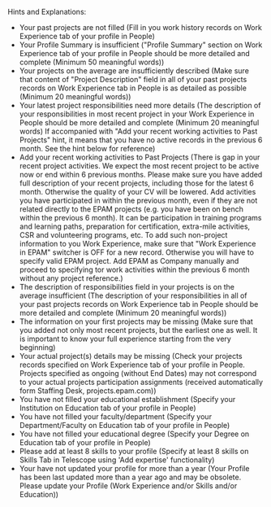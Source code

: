 Hints and Explanations:
- Your past projects are not filled (Fill in you work history records on Work Experience tab of your profile in People)
- Your Profile Summary is insufficient ("Profile Summary" section on Work Experience tab of your profile in People 
  should be more detailed and complete (Minimum 50 meaningful words))
- Your projects on the average are insufficiently described (Make sure that content of "Project Description" field in all of your past projects records on Work Experience tab in People is as detailed as possible (Minimum 20 meaningful words))
- Your latest project responsibilities need more details (The description of your responsibilities in most recent 
  project in your Work Experience in People should be more detailed and complete (Minimum 20 meaningful words) If accompanied with "Add your recent working activities to Past Projects" hint, it means that you have no active records in the previous 6 month. See the hint below for reference)
- Add your recent working activities to Past Projects (There is gap in your recent project activities. We expect the most recent project to be active now or end within 6 previous months. Please make sure you have added full description of your recent projects, including those for the latest 6 month. Otherwise the quality of your CV will be lowered. Add activities you have participated in within the previous month, even if they are not related directly to the EPAM projects (e.g. you have been on bench within the previous 6 month). It can be participation in training programs and learning paths, preparation for certification, extra-mile activities, CSR and volunteering programs, etc. To add such non-project information to you Work Experience, make sure that "Work Experience in EPAM" switcher is OFF for a new record. Otherwise you will have to specify valid EPAM project. Add EPAM as Company manually and proceed to specifying tor work activities within the previous 6 month without any project reference.)
- The description of responsibilities field in your projects is on the average insufficient (The description of your responsibilities in all of your past projects records on Work Experience tab in People should be more detailed and complete (Minimum 20 meaningful words))
- The information on your first projects may be missing (Make sure that you added not only most recent projects, but the earliest one as well. It is important to know your full experience starting from the very beginning)
- Your actual project(s) details may be missing (Check your projects records specified on Work Experience tab of your profile in People. Projects specified as ongoing (without End Dates) may not correspond to your actual projects participation assignments (received automatically form Staffing Desk, projects.epam.com))
- You have not filled your educational establishment (Specify your Institution on Education tab of your profile in People)
- You have not filled your faculty/department (Specify your Department/Faculty on Education tab of your profile in People)
- You have not filled your educational degree (Specify your Degree on Education tab of your profile in People)
- Please add at least 8 skills to your profile (Specify at least 8 skills on Skills Tab in Telescope using 'Add expertise' functionality)
- Your have not updated your profile for more than a year (Your Profile has been last updated more than a year ago and may be obsolete. Please update your Profile (Work Experience and/or Skills and/or Education))
